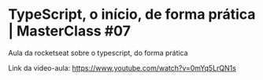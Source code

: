 # TypeScript, o início, de forma prática | MasterClass #07
Aula da rocketseat sobre o typescript, do forma prática

Link da video-aula: https://www.youtube.com/watch?v=0mYq5LrQN1s
